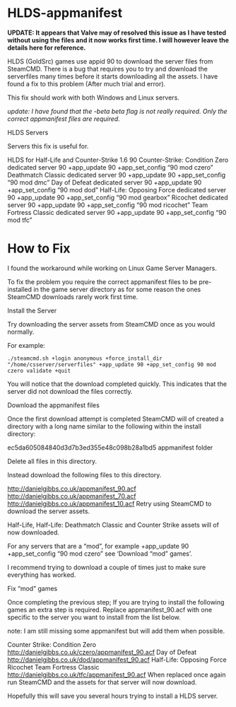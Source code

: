 # HLDS-appmanifest
**UPDATE: It appears that Valve may of resolved this issue as I have tested without using the files and it now works first time. I will however leave the details here for reference.**

HLDS (GoldSrc) games use appid 90 to download  the server files from SteamCMD. There is a bug that requires you to try and download the serverfiles many times before it starts downloading all the assets. I have found a fix to this problem (After much trial and error).

This fix should work with both Windows and Linux servers.

*update: I have found that the -beta beta flag is not really required. Only the correct appmanifest files are required.*

HLDS Servers

Servers this fix is useful for.

HLDS for Half-Life and Counter-Strike 1.6	90
Counter-Strike: Condition Zero dedicated server	90	+app_update 90 +app_set_config “90 mod czero”
Deathmatch Classic dedicated server	90	+app_update 90 +app_set_config “90 mod dmc”
Day of Defeat dedicated server	90	+app_update 90 +app_set_config “90 mod dod”
Half-Life: Opposing Force dedicated server	90	+app_update 90 +app_set_config “90 mod gearbox”
Ricochet dedicated server	90	+app_update 90 +app_set_config “90 mod ricochet”
Team Fortress Classic dedicated server	90	+app_update 90 +app_set_config “90 mod tfc”

How to Fix
=========

I found the workaround while working on Linux Game Server Managers.

To fix the problem you require the correct appmanifest files to be pre-installed in the game server directory as for some reason the ones SteamCMD downloads rarely work first time.

Install the Server

Try downloading the server assets from SteamCMD once as you would normally.

For example:

    ./steamcmd.sh +login anonymous +force_install_dir "/home/csserver/serverfiles" +app_update 90 +app_set_config 90 mod czero validate +quit

You will notice that the download completed quickly. This indicates that the server did not download the files correctly.

Download the appmanifest files

Once the first download attempt is completed SteamCMD will of created a directory with a long name similar to the following within the install directory:

ec5da605084840d3d7b3ed355e48c098b28a1bd5
appmanifest folder

Delete all files in this directory.

Instead download the following files to this directory.

http://danielgibbs.co.uk/appmanifest_90.acf
http://danielgibbs.co.uk/appmanifest_70.acf
http://danielgibbs.co.uk/appmanifest_10.acf
Retry using SteamCMD to download the server assets.

Half-Life, Half-Life: Deathmatch Classic and Counter Strike assets will of now downloaded.

For any servers that are a “mod”, for example +app_update 90 +app_set_config “90 mod czero” see ‘Download “mod” games’.

I recommend trying to download a couple of times just to make sure everything has worked.

Fix “mod” games

Once completing the previous step; If you are trying to install the following games an extra step is required. Replace appmanifest_90.acf with one specific to the server you want to install from the list below.

note: I am still missing some appmanifest but will add them when possible.

Counter Strike: Condition Zero
http://danielgibbs.co.uk/czero/appmanifest_90.acf
Day of Defeat
http://danielgibbs.co.uk/dod/appmanifest_90.acf
Half-Life: Opposing Force
Ricochet
Team Fortress Classic
http://danielgibbs.co.uk/tfc/appmanifest_90.acf
When replaced once again run SteamCMD and the assets for that server will now download.

Hopefully this will save you several hours trying to install a HLDS server.
